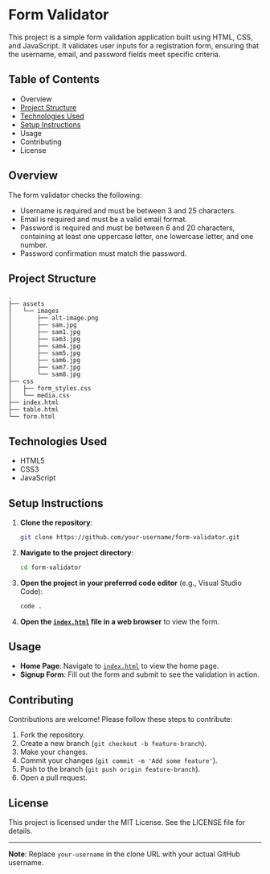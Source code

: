 # Form Validator

This project is a simple form validation application built using HTML, CSS, and JavaScript. It validates user inputs for a registration form, ensuring that the username, email, and password fields meet specific criteria.

## Table of Contents

- Overview
- [Project Structure](#project-structure)
- [Technologies Used](#technologies-used)
- [Setup Instructions](#setup-instructions)
- Usage
- Contributing
- License

## Overview

The form validator checks the following:
- Username is required and must be between 3 and 25 characters.
- Email is required and must be a valid email format.
- Password is required and must be between 6 and 20 characters, containing at least one uppercase letter, one lowercase letter, and one number.
- Password confirmation must match the password.

## Project Structure

```
.
├── assets
│   └── images
│       ├── alt-image.png
│       ├── sam.jpg
│       ├── sam1.jpg
│       ├── sam3.jpg
│       ├── sam4.jpg
│       ├── sam5.jpg
│       ├── sam6.jpg
│       ├── sam7.jpg
│       └── sam8.jpg
├── css
│   ├── form_styles.css
│   └── media.css
├── index.html
├── table.html
└── form.html
```

## Technologies Used

- HTML5
- CSS3
- JavaScript

## Setup Instructions

1. **Clone the repository**:
    ```sh
    git clone https://github.com/your-username/form-validator.git
    ```
2. **Navigate to the project directory**:
    ```sh
    cd form-validator
    ```
3. **Open the project in your preferred code editor** (e.g., Visual Studio Code):
    ```sh
    code .
    ```
4. **Open the [`index.html`](command:_github.copilot.openRelativePath?%5B%7B%22scheme%22%3A%22file%22%2C%22authority%22%3A%22%22%2C%22path%22%3A%22%2Fc%3A%2FUsers%2FSamigold's%20Pc%2FDesktop%2FAlt_school_projrct%2Findex.html%22%2C%22query%22%3A%22%22%2C%22fragment%22%3A%22%22%7D%5D "c:\Users\Samigold's Pc\Desktop\Alt_school_projrct\index.html") file in a web browser** to view the form.

## Usage

- **Home Page**: Navigate to [`index.html`](command:_github.copilot.openRelativePath?%5B%7B%22scheme%22%3A%22file%22%2C%22authority%22%3A%22%22%2C%22path%22%3A%22%2Fc%3A%2FUsers%2FSamigold's%20Pc%2FDesktop%2FAlt_school_projrct%2Findex.html%22%2C%22query%22%3A%22%22%2C%22fragment%22%3A%22%22%7D%5D "c:\Users\Samigold's Pc\Desktop\Alt_school_projrct\index.html") to view the home page.
- **Signup Form**: Fill out the form and submit to see the validation in action.

## Contributing

Contributions are welcome! Please follow these steps to contribute:

1. Fork the repository.
2. Create a new branch (`git checkout -b feature-branch`).
3. Make your changes.
4. Commit your changes (`git commit -m 'Add some feature'`).
5. Push to the branch (`git push origin feature-branch`).
6. Open a pull request.

## License

This project is licensed under the MIT License. See the LICENSE file for details.

---

**Note**: Replace `your-username` in the clone URL with your actual GitHub username.
